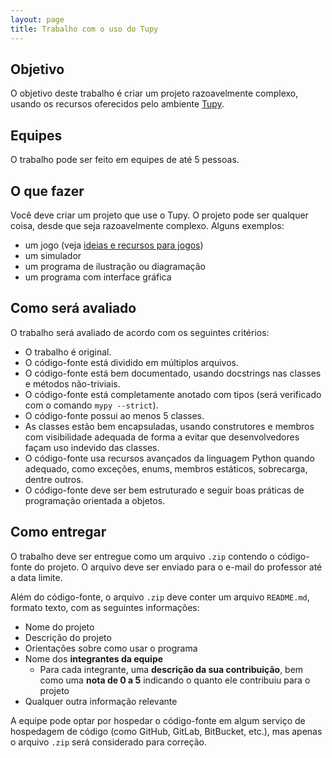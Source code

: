 ```yaml
---
layout: page
title: Trabalho com o uso do Tupy
---
```


## Objetivo

O objetivo deste trabalho é criar um projeto razoavelmente complexo, usando os recursos oferecidos pelo ambiente [Tupy](https://github.com/rodrigorgs/tupy).

## Equipes

O trabalho pode ser feito em equipes de até 5 pessoas.

## O que fazer

Você deve criar um projeto que use o Tupy. O projeto pode ser qualquer coisa, desde que seja razoavelmente complexo. Alguns exemplos:

- um jogo (veja [ideias e recursos para jogos](/aulas/mata37/ideias-jogos))
- um simulador
- um programa de ilustração ou diagramação
- um programa com interface gráfica

## Como será avaliado

O trabalho será avaliado de acordo com os seguintes critérios:

- O trabalho é original.
- O código-fonte está dividido em múltiplos arquivos.
- O código-fonte está bem documentado, usando docstrings nas classes e métodos não-triviais.
- O código-fonte está completamente anotado com tipos (será verificado com o comando `mypy --strict`).
- O código-fonte possui ao menos 5 classes.
- As classes estão bem encapsuladas, usando construtores e membros com visibilidade adequada de forma a evitar que desenvolvedores façam uso indevido das classes.
- O código-fonte usa recursos avançados da linguagem Python quando adequado, como exceções, enums, membros estáticos, sobrecarga, dentre outros.
- O código-fonte deve ser bem estruturado e seguir boas práticas de programação orientada a objetos.

## Como entregar

O trabalho deve ser entregue como um arquivo `.zip` contendo o código-fonte do projeto. O arquivo deve ser enviado para o e-mail do professor até a data limite.

Além do código-fonte, o arquivo `.zip` deve conter um arquivo `README.md`, formato texto, com as seguintes informações:

- Nome do projeto
- Descrição do projeto
- Orientações sobre como usar o programa
- Nome dos **integrantes da equipe**
  - Para cada integrante, uma **descrição da sua contribuição**, bem como uma **nota de 0 a 5** indicando o quanto ele contribuiu para o projeto
- Qualquer outra informação relevante

A equipe pode optar por hospedar o código-fonte em algum serviço de hospedagem de código (como GitHub, GitLab, BitBucket, etc.), mas apenas o arquivo `.zip` será considerado para correção.